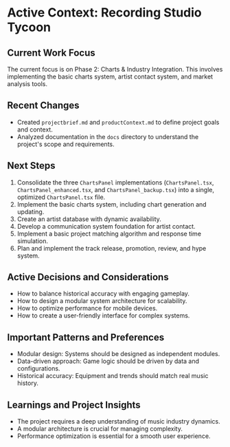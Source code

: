 # Active Context: Recording Studio Tycoon

## Current Work Focus

The current focus is on Phase 2: Charts & Industry Integration. This involves implementing the basic charts system, artist contact system, and market analysis tools.

## Recent Changes

- Created `projectbrief.md` and `productContext.md` to define project goals and context.
- Analyzed documentation in the `docs` directory to understand the project's scope and requirements.

## Next Steps

1.  Consolidate the three `ChartsPanel` implementations (`ChartsPanel.tsx`, `ChartsPanel_enhanced.tsx`, and `ChartsPanel_backup.tsx`) into a single, optimized `ChartsPanel.tsx` file.
2.  Implement the basic charts system, including chart generation and updating.
3.  Create an artist database with dynamic availability.
4.  Develop a communication system foundation for artist contact.
5.  Implement a basic project matching algorithm and response time simulation.
6.  Plan and implement the track release, promotion, review, and hype system.

## Active Decisions and Considerations

- How to balance historical accuracy with engaging gameplay.
- How to design a modular system architecture for scalability.
- How to optimize performance for mobile devices.
- How to create a user-friendly interface for complex systems.

## Important Patterns and Preferences

- Modular design: Systems should be designed as independent modules.
- Data-driven approach: Game logic should be driven by data and configurations.
- Historical accuracy: Equipment and trends should match real music history.

## Learnings and Project Insights

- The project requires a deep understanding of music industry dynamics.
- A modular architecture is crucial for managing complexity.
- Performance optimization is essential for a smooth user experience.
